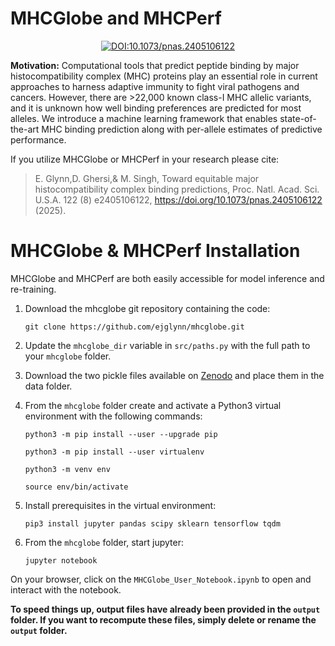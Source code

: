 <div align="left">

# MHCGlobe and MHCPerf

</div>


<div align="center">
    
[![DOI:10.1073/pnas.2405106122](http://img.shields.io/badge/DOI-10.1073/2405106122.svg)](https://doi.org/10.1073/pnas.2405106122)

</div>


**Motivation:** Computational tools that predict peptide binding by major histocompatibility complex (MHC) proteins play an essential role in current approaches to harness adaptive immunity to fight viral pathogens and cancers. However, there are >22,000 known class-I MHC allelic variants, and it is unknown how well binding preferences are predicted for most alleles. We introduce a machine learning framework that enables state-of-the-art MHC binding prediction along with per-allele estimates of predictive performance. 

If you utilize MHCGlobe or MHCPerf in your research please cite:

> E. Glynn,D. Ghersi,& M. Singh,  Toward equitable major histocompatibility complex binding predictions, Proc. Natl. Acad. Sci. U.S.A. 122 (8) e2405106122, https://doi.org/10.1073/pnas.2405106122 (2025).

# MHCGlobe & MHCPerf Installation

MHCGlobe and MHCPerf are both easily accessible for model inference and re-training.

1) Download the mhcglobe git repository containing the code:

    `git clone https://github.com/ejglynn/mhcglobe.git`

2) Update the `mhcglobe_dir` variable in `src/paths.py` with the full path to your `mhcglobe` folder.
3) Download the two pickle files available on [Zenodo](https://zenodo.org/records/14902982?token=eyJhbGciOiJIUzUxMiJ9.eyJpZCI6ImE0YmI3NDE0LThiNTgtNDRhOS04YWUxLThlN2E2ZWI3ZjdmYyIsImRhdGEiOnt9LCJyYW5kb20iOiI2MzgyZTFhMjMyNjE0YzAyMTA1OGIyNzFhNGE5MzA0OCJ9.1VTHMcnqipmYLAKVvO16GDZRVUnoPtzoQFi4DvG6fqianmCi7Q55wwpqMFWADHEm8Jx1T5d3Xkwaq2B2ZmToog) and place them in the data folder.
    
4) From the `mhcglobe` folder create and activate a Python3 virtual environment with the following commands:

    `python3 -m pip install --user --upgrade pip`

    `python3 -m pip install --user virtualenv`

    `python3 -m venv env`
    
    `source env/bin/activate`

5) Install prerequisites in the virtual environment:

    `pip3 install jupyter pandas scipy sklearn tensorflow tqdm`

6) From the `mhcglobe` folder, start jupyter:

    `jupyter notebook`

On your browser, click on the `MHCGlobe_User_Notebook.ipynb` to open and interact with the notebook.

**To speed things up, output files have already been provided in the `output` folder. If you want to recompute these files, simply delete or rename the `output` folder.**

